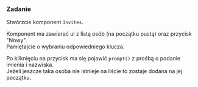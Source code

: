 ### Zadanie

Stwórzcie komponent `Invites`.

Komponent ma zawierać ul z listą osób (na początku pustą) oraz przycisk "Nowy".  
Pamiętajcie o wybraniu odpowiedniego klucza.

Po kliknięciu na przycisk ma się pojawić `prompt()` z prośbą o podanie imienia i nazwiska.  
Jeżeli jeszcze taka osoba nie istnieje na liście to zostaje dodana na jej początku.
